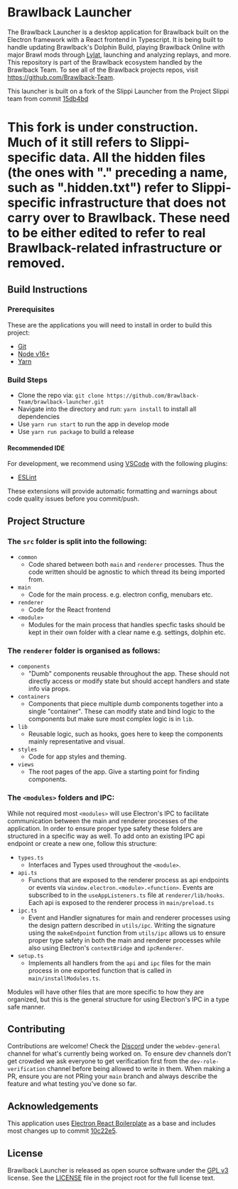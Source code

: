 # Brawlback Launcher

The Brawlback Launcher is a desktop application for Brawlback built on the Electron framework with a React frontend in Typescript. It is being built to handle updating Brawlback's Dolphin Build, playing Brawlback Online with major Brawl mods through [Lylat](https://lylat.gg/), launching and analyzing replays, and more. This repository is part of the Brawlback ecosystem handled by the Brawlback Team. To see all of the Brawlback projects repos, visit https://github.com/Brawlback-Team.

This launcher is built on a fork of the Slippi Launcher from the Project Slippi team from commit [15db4bd](https://github.com/project-slippi/slippi-launcher/commit/15db4bd2a041d2e78132983cca199eb681c3ac6c)

# This fork is under construction. Much of it still refers to Slippi-specific data. All the hidden files (the ones with "." preceding a name, such as ".hidden.txt") refer to Slippi-specific infrastructure that does not carry over to Brawlback. These need to be either edited to refer to real Brawlback-related infrastructure or removed. #


## Build Instructions

### Prerequisites

These are the applications you will need to install in order to build this project:

- [Git](https://git-scm.com/downloads)
- [Node v16+](https://nodejs.org/en/)
- [Yarn](https://yarnpkg.com/getting-started/install)

### Build Steps

- Clone the repo via: `git clone https://github.com/Brawlback-Team/brawlback-launcher.git`
- Navigate into the directory and run: `yarn install` to install all dependencies
- Use `yarn run start` to run the app in develop mode
- Use `yarn run package` to build a release

#### Recommended IDE

For development, we recommend using [VSCode](https://code.visualstudio.com/) with the following plugins:

- [ESLint](https://marketplace.visualstudio.com/items?itemName=dbaeumer.vscode-eslint)

These extensions will provide automatic formatting and warnings about code quality issues before you commit/push.

## Project Structure

### The `src` folder is split into the following:

- `common`
  - Code shared between both `main` and `renderer` processes. Thus the code written should be agnostic to which thread its being imported from.
- `main`
  - Code for the main process. e.g. electron config, menubars etc.
- `renderer`
  - Code for the React frontend
- `<module>`
  - Modules for the main process that handles specfic tasks should be kept in their own folder with a clear name e.g. settings, dolphin etc.

### The `renderer` folder is organised as follows:

- `components`
  - "Dumb" components reusable throughout the app. These should not directly access or modify state but should accept handlers and state info via props.
- `containers`
  - Components that piece multiple dumb components together into a single "container". These can modify state and bind logic to the components but make sure most complex logic is in `lib`.
- `lib`
  - Reusable logic, such as hooks, goes here to keep the components mainly representative and visual.
- `styles`
  - Code for app styles and theming.
- `views`
  - The root pages of the app. Give a starting point for finding components.

### The `<modules>` folders and IPC:

While not required most `<modules>` will use Electron's IPC to facilitate communication between the main and renderer processes of the application. In order to ensure proper type safety these folders are structured in a specific way as well. To add onto an existing IPC api endpoint or create a new one, follow this structure:

- `types.ts`
  - Interfaces and Types used throughout the `<module>`.
- `api.ts`
  - Functions that are exposed to the renderer process as api endpoints or events via `window.electron.<module>.<function>`. Events are subscribed to in the `useAppListeners.ts` file at `renderer/lib/hooks`. Each api is exposed to the renderer process in `main/preload.ts`
- `ipc.ts`
  - Event and Handler signatures for main and renderer processes using the design pattern described in `utils/ipc`. Writing the signature using the `makeEndpoint` function from `utils/ipc` allows us to ensure proper type safety in both the main and renderer processes while also using Electron's `contextBridge` and `ipcRenderer`. 
- `setup.ts`
  - Implements all handlers from the `api` and `ipc` files for the main process in one exported function that is called in `main/installModules.ts`.

Modules will have other files that are more specific to how they are organized, but this is the general structure for using Electron's IPC in a type safe manner.

## Contributing

Contributions are welcome! Check the [Discord](http://discord.gg/dzYRN32k4D) under the `webdev-general` channel for what's currently being worked on. To ensure dev channels don't get crowded we ask everyone to get verification first from the `dev-role-verification` channel before being allowed to write in them. When making a PR, ensure you are not PRing your `main` branch and always describe the feature and what testing you've done so far.

## Acknowledgements

This application uses [Electron React Boilerplate](https://github.com/electron-react-boilerplate/electron-react-boilerplate) as a base and includes most changes up to commit [10c22e5](https://github.com/electron-react-boilerplate/electron-react-boilerplate/commit/10c22e5).

## License

Brawlback Launcher is released as open source software under the [GPL v3](https://opensource.org/licenses/gpl-3.0.html) license. See the [LICENSE](./LICENSE) file in the project root for the full license text.
